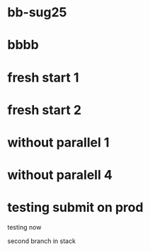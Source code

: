 # bb-sug25

# bbbb

# fresh start 1

# fresh start 2

# without parallel 1

# without paralell 4

# testing submit on prod

testing now

second branch in stack